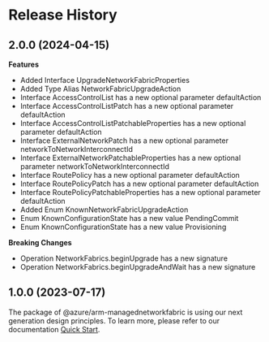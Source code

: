 # Release History
    
## 2.0.0 (2024-04-15)
    
**Features**

  - Added Interface UpgradeNetworkFabricProperties
  - Added Type Alias NetworkFabricUpgradeAction
  - Interface AccessControlList has a new optional parameter defaultAction
  - Interface AccessControlListPatch has a new optional parameter defaultAction
  - Interface AccessControlListPatchableProperties has a new optional parameter defaultAction
  - Interface ExternalNetworkPatch has a new optional parameter networkToNetworkInterconnectId
  - Interface ExternalNetworkPatchableProperties has a new optional parameter networkToNetworkInterconnectId
  - Interface RoutePolicy has a new optional parameter defaultAction
  - Interface RoutePolicyPatch has a new optional parameter defaultAction
  - Interface RoutePolicyPatchableProperties has a new optional parameter defaultAction
  - Added Enum KnownNetworkFabricUpgradeAction
  - Enum KnownConfigurationState has a new value PendingCommit
  - Enum KnownConfigurationState has a new value Provisioning

**Breaking Changes**

  - Operation NetworkFabrics.beginUpgrade has a new signature
  - Operation NetworkFabrics.beginUpgradeAndWait has a new signature
    
    
## 1.0.0 (2023-07-17)

The package of @azure/arm-managednetworkfabric is using our next generation design principles. To learn more, please refer to our documentation [Quick Start](https://aka.ms/js-track2-quickstart).
